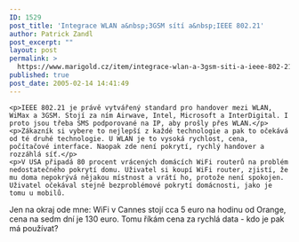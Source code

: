 ```yaml
---
ID: 1529
post_title: 'Integrace WLAN a&nbsp;3GSM sítí a&nbsp;IEEE 802.21'
author: Patrick Zandl
post_excerpt: ""
layout: post
permalink: >
  https://www.marigold.cz/item/integrace-wlan-a-3gsm-siti-a-ieee-802-21
published: true
post_date: 2005-02-14 14:41:49
---
```

	<p>IEEE 802.21 je právě vytvářený standard pro handover mezi WLAN, WiMax a 3GSM. Stojí za ním Airwave, Intel, Microsoft a InterDigital. I proto jsou třeba SMS podporované na IP, aby prošly přes WLAN.</p>
	<p>Zákazník si vybere to nejlepší z každé technologie a pak to očekává od té druhé technologie. U WLAN je to vysoká rychlost, cena, počítačové interface. Naopak zde není pokrytí, rychlý handover a rozzáhlá síť.</p>
	<p>V USA připadá 80 procent vrácených domácích WiFi routerů na problém nedostatečného pokrytí domu. Uživatel si koupí WiFi router, zjistí, že mu doma nepokrývá nějakou místnost a vrátí ho, protože není spokojen. Uživatel očekával stejně bezproblémové pokrytí domácnosti, jako je tomu u mobilů. 
Jen na okraj ode mne: WiFi v Cannes stojí cca 5 euro na hodinu od Orange, cena na sedm dní je 130 euro. Tomu říkám cena za rychlá data - kdo je pak má používat?
</p>